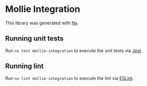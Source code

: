 # Mollie Integration

This library was generated with [Nx](https://nx.dev).


## Running unit tests

Run `nx test mollie-integration` to execute the unit tests via [Jest](https://jestjs.io).


## Running lint

Run `nx lint mollie-integration` to execute the lint via [ESLint](https://eslint.org/).


